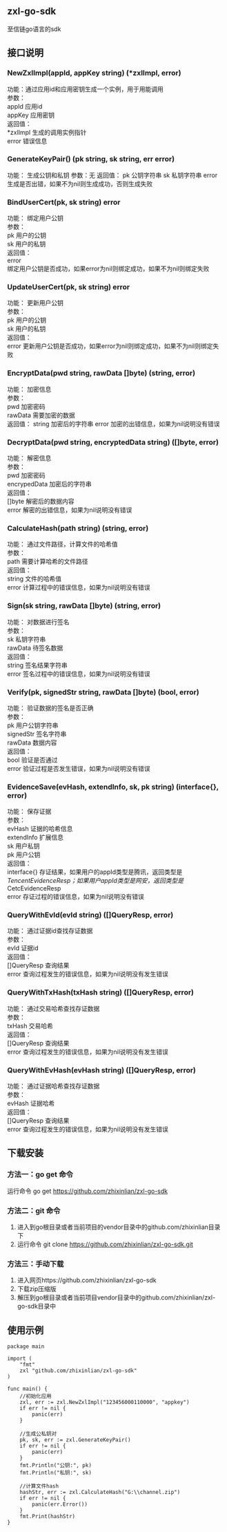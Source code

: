 ## zxl-go-sdk
至信链go语言的sdk

## 接口说明
### NewZxlImpl(appId, appKey string) (*zxlImpl, error)
功能：通过应用id和应用密钥生成一个实例，用于用能调用  
参数：  
appId 应用id  
appKey 应用密钥  
返回值：  
*zxlImpl 生成的调用实例指针  
error 错误信息  

### GenerateKeyPair() (pk string, sk string, err error)
功能： 生成公钥和私钥
参数：无
返回值：
pk 公钥字符串
sk 私钥字符串
error 生成是否出错，如果不为nil则生成成功，否则生成失败

### BindUserCert(pk, sk string) error 
功能： 绑定用户公钥  
参数：  
pk 用户的公钥  
sk 用户的私钥  
返回值：  
error  
绑定用户公钥是否成功，如果error为nil则绑定成功，如果不为nil则绑定失败

### UpdateUserCert(pk, sk string) error 
功能： 更新用户公钥  
参数：  
pk 用户的公钥  
sk 用户的私钥  
返回值：  
error 更新用户公钥是否成功，如果error为nil则绑定成功，如果不为nil则绑定失败  

### EncryptData(pwd string, rawData []byte) (string, error)
功能： 加密信息    
参数：  
pwd 加密密码  
rawData 需要加密的数据  
返回值：
string 加密后的字符串
error 加密的出错信息，如果为nil说明没有错误  

### DecryptData(pwd string, encryptedData string) ([]byte, error)  
功能： 解密信息  
参数：  
pwd 加密密码  
encrypedData 加密后的字符串  
返回值：  
[]byte 解密后的数据内容  
error 解密的出错信息，如果为nil说明没有错误  

### CalculateHash(path string) (string, error)
功能： 通过文件路径，计算文件的哈希值  
参数：  
path 需要计算哈希的文件路径  
返回值：  
string 文件的哈希值  
error 计算过程中的错误信息，如果为nil说明没有错误  

### Sign(sk string, rawData []byte) (string, error)
功能： 对数据进行签名  
参数：  
sk 私钥字符串  
rawData 待签名数据  
返回值：  
string 签名结果字符串  
error 签名过程中的错误信息，如果为nil说明没有错误  

### Verify(pk, signedStr string, rawData []byte) (bool, error)
功能： 验证数据的签名是否正确  
参数：  
pk 用户公钥字符串  
signedStr 签名字符串  
rawData 数据内容  
返回值：  
bool 验证是否通过  
error 验证过程是否发生错误，如果为nil说明没有错误  

### EvidenceSave(evHash, extendInfo, sk, pk string) (interface{}, error)
功能： 保存证据  
参数：   
evHash 证据的哈希信息  
extendInfo 扩展信息  
sk 用户私钥  
pk 用户公钥  
返回值：  
interface{} 存证结果，如果用户的appId类型是腾讯，返回类型是*TencentEvidenceResp；如果用户appId类型是网安，返回类型是*CetcEvidenceResp  
error 存证过程的错误信息，如果为nil说明没有错误 

### QueryWithEvId(evId string) ([]QueryResp, error)  
功能： 通过证据id查找存证数据  
参数：  
evId 证据id  
返回值：  
[]QueryResp 查询结果  
error 查询过程发生的错误信息，如果为nil说明没有发生错误  

### QueryWithTxHash(txHash string) ([]QueryResp, error)  
功能： 通过交易哈希查找存证数据  
参数：  
txHash 交易哈希  
返回值：  
[]QueryResp 查询结果  
error 查询过程发生的错误信息，如果为nil说明没有发生错误  

### QueryWithEvHash(evHash string) ([]QueryResp, error)  
功能： 通过证据哈希查找存证数据  
参数：  
evHash 证据哈希  
返回值：  
[]QueryResp 查询结果  
error 查询过程发生的错误信息，如果为nil说明没有发生错误  

## 下载安装  
### 方法一：go get 命令  
运行命令 go get https://github.com/zhixinlian/zxl-go-sdk  

### 方法二：git 命令  
1. 进入到go根目录或者当前项目的vendor目录中的github.com/zhixinlian目录下
2. 运行命令 git clone https://github.com/zhixinlian/zxl-go-sdk.git

### 方法三：手动下载
1. 进入网页https://github.com/zhixinlian/zxl-go-sdk
2. 下载zip压缩版
3. 解压到go根目录或者当前项目vendor目录中的github.com/zhixinlian/zxl-go-sdk目录中

## 使用示例
```
package main

import (
	"fmt"
	zxl "github.com/zhixinlian/zxl-go-sdk"
)

func main() {
	//初始化应用
	zxl, err := zxl.NewZxlImpl("123456000110000", "appkey")
	if err != nil {
		panic(err)
	}

	//生成公私钥对
	pk, sk, err := zxl.GenerateKeyPair()
	if err != nil {
		panic(err)
	}
	fmt.Println("公钥:", pk)
	fmt.Println("私钥:", sk)

	//计算文件hash
	hashStr, err := zxl.CalculateHash("G:\\channel.zip")
	if err != nil {
		panic(err.Error())
	}
	fmt.Print(hashStr)
}

```

